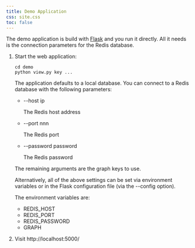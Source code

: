 ```yaml
---
title: Demo Application
css: site.css
toc: false
---
```


The demo application is build with [Flask](https://flask.palletsprojects.com/en/1.1.x/)
and you run it directly. All it needs is the connection parameters for the Redis database.

1. Start the web application:

   ```
   cd demo
   python view.py key ...
   ```

   The application defaults to a local database. You can connect to a
   Redis database with the following parameters:

    * --host ip

      The Redis host address
    * --port nnn

      The Redis port

    * --password password

      The Redis password

   The remaining arguments are the graph keys to use.

   Alternatively, all of the above settings can be set via environment variables
   or in the Flask configuration file (via the --config option).

   The environment variables are:

    * REDIS_HOST
    * REDIS_PORT
    * REDIS_PASSWORD
    * GRAPH

1. Visit http://localhost:5000/
